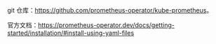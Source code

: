 git 仓库：<https://github.com/prometheus-operator/kube-prometheus>。

官方文档：<https://prometheus-operator.dev/docs/getting-started/installation/#install-using-yaml-files>